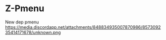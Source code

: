 # Z-Pmenu
New dep pmenu
https://media.discordapp.net/attachments/848834935007870986/857309235414171678/unknown.png
